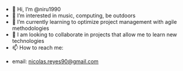 - 👋 Hi, I’m @niru1990
- 👀 I’m interested in music, computing, be outdoors
- 🌱 I’m currently learning to optimize project management with agile methodologies
- 💞️ I am looking to collaborate in projects that allow me to learn new technologies
- 📫 How to reach me:

* email: nicolas.reyes90@gmail.com
